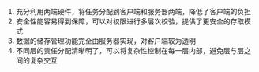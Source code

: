 1. 充分利用两端硬件，将任务分配到客户端和服务器两端，降低了客户端的负担
2. 安全性能容易得到保障，可以对权限进行多层次校验，提供了更安全的存取模式 
3. 数据的储存管理功能完全由服务器实现，对客户端较为透明 
4. 不同层的责任分配清晰明了，可以将复杂性控制在每一层内部，避免层与层之间的复杂交互 

